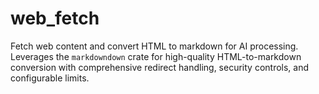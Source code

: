 # web_fetch

Fetch web content and convert HTML to markdown for AI processing. Leverages the `markdowndown` crate for high-quality HTML-to-markdown conversion with comprehensive redirect handling, security controls, and configurable limits.